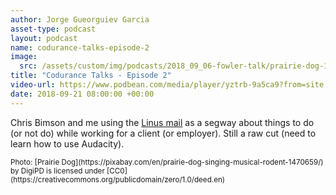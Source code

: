 ```yaml
---
author: Jorge Gueorguiev Garcia
asset-type: podcast
layout: podcast
name: codurance-talks-episode-2
image: 
  src: /assets/custom/img/podcasts/2018_09_06-fowler-talk/prairie-dog-1470659_1280.jpg
title: "Codurance Talks - Episode 2"
video-url: https://www.podbean.com/media/player/yztrb-9a5ca9?from=site
date: 2018-09-21 08:00:00 +00:00
---
```


Chris Bimson and me using the [Linus mail](https://lore.kernel.org/lkml/CA+55aFy+Hv9O5citAawS+mVZO+ywCKd9NQ2wxUmGsz9ZJzqgJQ@mail.gmail.com/) as a segway about things to do (or not do) while working for a client (or employer). Still a raw cut (need to learn how to use Audacity).


<sub>
Photo: [Prairie Dog](https://pixabay.com/en/prairie-dog-singing-musical-rodent-1470659/) by DigiPD is licensed under [CC0](https://creativecommons.org/publicdomain/zero/1.0/deed.en)
</sub>
